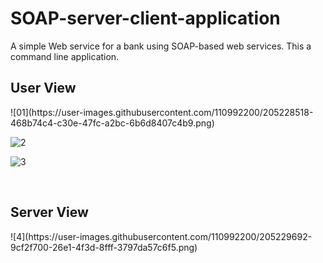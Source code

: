 # SOAP-server-client-application
 A simple Web service for a bank using SOAP-based web services.
This a command line application.

<h2>User View</h2>
![01](https://user-images.githubusercontent.com/110992200/205228518-468b74c4-c30e-47fc-a2bc-6b6d8407c4b9.png)

![2](https://user-images.githubusercontent.com/110992200/205228549-ae80e953-ba51-43eb-a3b0-75f434442310.png)

![3](https://user-images.githubusercontent.com/110992200/205229535-e181b7b2-ed11-491a-a901-dd0a22f32ce6.png)

<br>
<h2>Server View</h2>
![4](https://user-images.githubusercontent.com/110992200/205229692-9cf2f700-26e1-4f3d-8fff-3797da57c6f5.png)
